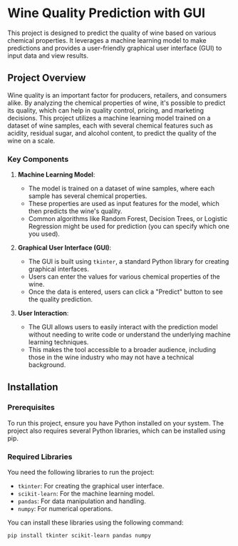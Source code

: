 # Wine Quality Prediction with GUI

This project is designed to predict the quality of wine based on various chemical properties. It leverages a machine learning model to make predictions and provides a user-friendly graphical user interface (GUI) to input data and view results.

## Project Overview

Wine quality is an important factor for producers, retailers, and consumers alike. By analyzing the chemical properties of wine, it's possible to predict its quality, which can help in quality control, pricing, and marketing decisions. This project utilizes a machine learning model trained on a dataset of wine samples, each with several chemical features such as acidity, residual sugar, and alcohol content, to predict the quality of the wine on a scale.

### Key Components

1. **Machine Learning Model**:
    - The model is trained on a dataset of wine samples, where each sample has several chemical properties.
    - These properties are used as input features for the model, which then predicts the wine's quality.
    - Common algorithms like Random Forest, Decision Trees, or Logistic Regression might be used for prediction (you can specify which one you used).

2. **Graphical User Interface (GUI)**:
    - The GUI is built using `tkinter`, a standard Python library for creating graphical interfaces.
    - Users can enter the values for various chemical properties of the wine.
    - Once the data is entered, users can click a "Predict" button to see the quality prediction.

3. **User Interaction**:
    - The GUI allows users to easily interact with the prediction model without needing to write code or understand the underlying machine learning techniques.
    - This makes the tool accessible to a broader audience, including those in the wine industry who may not have a technical background.

## Installation

### Prerequisites

To run this project, ensure you have Python installed on your system. The project also requires several Python libraries, which can be installed using pip.

### Required Libraries

You need the following libraries to run the project:

- `tkinter`: For creating the graphical user interface.
- `scikit-learn`: For the machine learning model.
- `pandas`: For data manipulation and handling.
- `numpy`: For numerical operations.

You can install these libraries using the following command:

```bash
pip install tkinter scikit-learn pandas numpy
